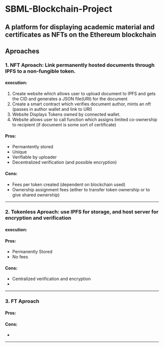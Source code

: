 # SBML-Blockchain-Project  
A platform for displaying academic material and certificates as NFTs on the Ethereum blockchain
---
## Aproaches
### 1. NFT Aproach: Link permanently hosted documents through IPFS to a non-fungible token.
#### execution:
1. Create website which allows user to upload document to IPFS and gets the CID and generates a JSON file(URI) for the document  
2. Create a smart contract which verifies document author, mints an nft (passes in author wallet and link to URI)  
3. Website Displays Tokens owned by connected wallet.  
4. Website allows user to call function which assigns limited co-ownership to recipient (if document is some sort of certificate)

#### Pros:  
  - Permantently stored  
  - Unique  
  - Verifiable by uploader  
  - Decentralized verification (and possible encryption)  
#### Cons:  
  - Fees per token created (dependent on blockchain used)  
  - Ownership assignment fees (either to transfer token ownership or to give shared ownership)  

---
### 2. Tokenless Aproach: use IPFS for storage, and host server for encryption and verification
#### execution:  


#### Pros:  
  - Permanently Stored  
  - No fees  
#### Cons:  
  - Centralized verification and encryption  
  -
---
### 3. FT Aproach  
#### Pros:  
#### Cons:  
  -  

---
